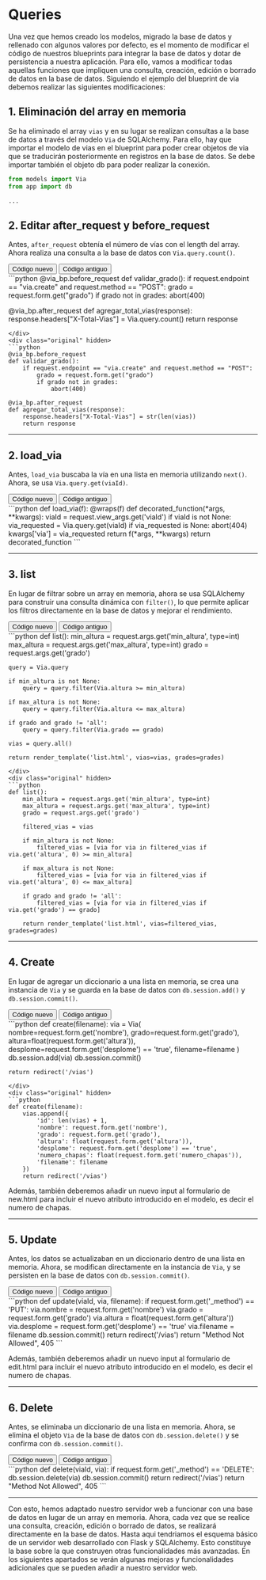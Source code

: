 # Queries

Una vez que hemos creado los modelos, migrado la base de datos y rellenado con algunos valores por defecto, es el momento de modificar el código de nuestros blueprints para integrar la base de datos y dotar de persistencia a nuestra aplicación. Para ello, vamos a modificar todas aquellas funciones que impliquen una consulta, creación, edición o borrado de datos en la base de datos. Siguiendo el ejemplo del blueprint de via debemos realizar las siguientes modificaciones:


## 1. Eliminación del array en memoria

Se ha eliminado el array `vias` y en su lugar se realizan consultas a la base de datos a través del modelo `Via` de SQLAlchemy. Para ello, hay que importar el modelo de vias en el blueprint para poder crear objetos de via que se traducirán posteriormente en registros en la base de datos. Se debe importar también el objeto db para poder realizar la conexión.

```python
from models import Via
from app import db

...
```

## 2. Editar after_request y before_request

Antes, `after_request` obtenía el número de vías con el length del array. Ahora realiza una consulta a la base de datos con `Via.query.count()`.

<div class="toggleCodeContainer">
<div class="toogleButton">
<button class="buttonModificado btn btn-primary btn-sm active">Código nuevo</button>
<button class="buttonOriginal btn btn-primary btn-sm">Código antiguo</button>
</div>
<div class="modificado">
```python
@via_bp.before_request
def validar_grado():
    if request.endpoint == "via.create" and request.method == "POST":
        grado = request.form.get("grado")
        if grado not in grades:
            abort(400)

@via_bp.after_request
def agregar_total_vias(response):
    response.headers["X-Total-Vias"] = Via.query.count()
    return response
```
</div>
<div class="original" hidden>
```python
@via_bp.before_request
def validar_grado():
    if request.endpoint == "via.create" and request.method == "POST":
        grado = request.form.get("grado")
        if grado not in grades:
            abort(400)

@via_bp.after_request
def agregar_total_vias(response):
    response.headers["X-Total-Vias"] = str(len(vias))
    return response
```
</div>
</div>

---

## 2. load_via

Antes, `load_via` buscaba la vía en una lista en memoria utilizando `next()`. Ahora, se usa `Via.query.get(viaId)`.

<div class="toggleCodeContainer">
<div class="toogleButton">
<button class="buttonModificado btn btn-primary btn-sm active">Código nuevo</button>
<button class="buttonOriginal btn btn-primary btn-sm">Código antiguo</button>
</div>
<div class="modificado">
```python
def load_via(f):
    @wraps(f)
    def decorated_function(*args, **kwargs):
        viaId = request.view_args.get('viaId')
        if viaId is not None:
            via_requested = Via.query.get(viaId)
            if via_requested is None:
                abort(404)
            kwargs['via'] = via_requested
        return f(*args, **kwargs)
    return decorated_function
```
</div>
<div class="original" hidden>
```python
def load_via(f):
    @wraps(f)
    def decorated_function(*args, **kwargs):
        viaId = request.view_args.get('viaId')
        if viaId is not None:
            via_requested = next((via for via in vias if via['id'] == int(viaId)), None)
            if via_requested is None:
                abort(404)
            kwargs['via'] = via_requested
        return f(*args, **kwargs)
    return decorated_function
```
</div>
</div>



---

## 3. list

En lugar de filtrar sobre un array en memoria, ahora se usa SQLAlchemy para construir una consulta dinámica con `filter()`, lo que permite aplicar los filtros directamente en la base de datos y mejorar el rendimiento.

<div class="toggleCodeContainer">
<div class="toogleButton">
<button class="buttonModificado btn btn-primary btn-sm active">Código nuevo</button>
<button class="buttonOriginal btn btn-primary btn-sm">Código antiguo</button>
</div>
<div class="modificado">
```python
def list():
    min_altura = request.args.get('min_altura', type=int)
    max_altura = request.args.get('max_altura', type=int)
    grado = request.args.get('grado')

    query = Via.query

    if min_altura is not None:
        query = query.filter(Via.altura >= min_altura)

    if max_altura is not None:
        query = query.filter(Via.altura <= max_altura)

    if grado and grado != 'all':
        query = query.filter(Via.grado == grado)

    vias = query.all()
    
    return render_template('list.html', vias=vias, grades=grades)
```
</div>
<div class="original" hidden>
```python
def list():
    min_altura = request.args.get('min_altura', type=int)
    max_altura = request.args.get('max_altura', type=int)
    grado = request.args.get('grado')

    filtered_vias = vias

    if min_altura is not None:
        filtered_vias = [via for via in filtered_vias if via.get('altura', 0) >= min_altura]

    if max_altura is not None:
        filtered_vias = [via for via in filtered_vias if via.get('altura', 0) <= max_altura]

    if grado and grado != 'all':
        filtered_vias = [via for via in filtered_vias if via.get('grado') == grado]

    return render_template('list.html', vias=filtered_vias, grades=grades)
```
</div>
</div>


---

## 4. Create

En lugar de agregar un diccionario a una lista en memoria, se crea una instancia de `Via` y se guarda en la base de datos con `db.session.add()` y `db.session.commit()`.

<div class="toggleCodeContainer">
<div class="toogleButton">
<button class="buttonModificado btn btn-primary btn-sm active">Código nuevo</button>
<button class="buttonOriginal btn btn-primary btn-sm">Código antiguo</button>
</div>
<div class="modificado">
```python
def create(filename):
    via = Via(
        nombre=request.form.get('nombre'),
        grado=request.form.get('grado'),
        altura=float(request.form.get('altura')),
        desplome=request.form.get('desplome') == 'true',
        filename=filename
    )
    db.session.add(via)
    db.session.commit()
    
    return redirect('/vias')
```
</div>
<div class="original" hidden>
```python
def create(filename):
    vias.append({
        'id': len(vias) + 1,
        'nombre': request.form.get('nombre'),
        'grado': request.form.get('grado'),
        'altura': float(request.form.get('altura')),
        'desplome': request.form.get('desplome') == 'true',
        'numero_chapas': float(request.form.get('numero_chapas')),
        'filename': filename
    })
    return redirect('/vias')
```
</div>
</div>

Además, también deberemos añadir un nuevo input al formulario de new.html para incluir el nuevo atributo introducido en el modelo, es decir el numero de chapas.

---

## 5. Update

Antes, los datos se actualizaban en un diccionario dentro de una lista en memoria. Ahora, se modifican directamente en la instancia de `Via`, y se persisten en la base de datos con `db.session.commit()`.

<div class="toggleCodeContainer">
<div class="toogleButton">
<button class="buttonModificado btn btn-primary btn-sm active">Código nuevo</button>
<button class="buttonOriginal btn btn-primary btn-sm">Código antiguo</button>
</div>
<div class="modificado">
```python
def update(viaId, via, filename):
    if request.form.get('_method') == 'PUT':
        via.nombre = request.form.get('nombre')
        via.grado = request.form.get('grado')
        via.altura = float(request.form.get('altura'))
        via.desplome = request.form.get('desplome') == 'true'
        via.filename = filename
        db.session.commit()
        return redirect('/vias')
    return "Method Not Allowed", 405
```
</div>
<div class="original" hidden>
```python
def update(viaId, via, filename):
    if request.form.get('_method') == 'PUT':
        via['nombre'] = request.form.get('nombre')
        via['grado'] = request.form.get('grado')
        via['altura'] = float(request.form.get('altura'))
        via['numero_chapas'] = float(request.form.get('numero_chapas'))
        via['desplome'] = request.form.get('desplome') == 'true'
        via['filename'] = filename
        return redirect('/vias')
    return "Method Not Allowed", 405
```
</div>
</div>

Además, también deberemos añadir un nuevo input al formulario de edit.html para incluir el nuevo atributo introducido en el modelo, es decir el numero de chapas.

---

## 6. Delete

Antes, se eliminaba un diccionario de una lista en memoria. Ahora, se elimina el objeto `Via` de la base de datos con `db.session.delete()` y se confirma con `db.session.commit()`.


<div class="toggleCodeContainer">
<div class="toogleButton">
<button class="buttonModificado btn btn-primary btn-sm active">Código nuevo</button>
<button class="buttonOriginal btn btn-primary btn-sm">Código antiguo</button>
</div>
<div class="modificado">
```python
def delete(viaId, via):
    if request.form.get('_method') == 'DELETE':
        db.session.delete(via)
        db.session.commit()
        return redirect('/vias')
    return "Method Not Allowed", 405
```
</div>
<div class="original" hidden>
```python
def delete(viaId, via):
    if request.form.get('_method') == 'DELETE':
        vias.remove(via)
        return redirect('/vias')
    return "Method Not Allowed", 405
```
</div>
</div>

---

Con esto, hemos adaptado nuestro servidor web a funcionar con una base de datos en lugar de un array en memoria. Ahora, cada vez que se realice una consulta, creación, edición o borrado de datos, se realizará directamente en la base de datos. Hasta aqui tendriamos el esquema básico de un servidor web desarrollado con Flask y SQLAlchemy. Esto constituye la base sobre la que construyen otras funcionalidades más avanzadas. En los siguientes apartados se verán algunas mejoras y funcionalidades adicionales que se pueden añadir a nuestro servidor web.



<script type="text/javascript">
    window.addEventListener("load", function (event) {
        let toogleButton = document.getElementsByClassName('toogleButton');
        for (let i = 0; i < toogleButton.length; i++) {
            console.log(toogleButton[i]);
            toogleButton[i].addEventListener('click', toggleCode);
        }
        function toggleCode() {
            let container = this.parentNode;
            let modificado = container.getElementsByClassName('modificado');
            let original = container.getElementsByClassName('original');
            let buttonModificado = container.getElementsByClassName('buttonModificado');
            let buttonOriginal = container.getElementsByClassName('buttonOriginal');
            if (modificado[0].hidden) {
                buttonModificado[0].classList.add('active');
                buttonOriginal[0].classList.remove('active');
                modificado[0].hidden = false;
                original[0].hidden = true;
            } else {
                buttonModificado[0].classList.remove('active');
                buttonOriginal[0].classList.add('active');
                modificado[0].hidden = true;
                original[0].hidden = false;
            }
        }
    });
</script>